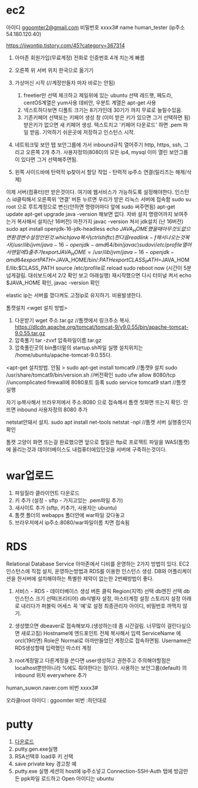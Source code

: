 # ec2
아이디 ggoomter2@gmail.com
비밀번호 xxxx3#
name human_tester
(ip주소 54.180.120.40)

https://jiwontip.tistory.com/45?category=367314
1. 아마존 회원가입(무료계정) 전화로 인증번호 4개 치는게 빠름
2. 오른쪽 위 서버 위치 한국으로 옮기기
3. 가상머신 시작	(//계정만들자 마자 바로는 안됨)
	1. freetier만 선택 체크하고 제일위에 있는 ubuntu 선택
		레드햇, 페도라, centOS계열은 yum사용
		데비안, 우분트 계열은 apt-get 사용
	2. 넥스트하다보면 디폴트 크기는 8기가인데 30기가 까지 무료로 늘릴수있음.
	3. 기존키페어 선택또는 키페어 생성 창
		(이미 받은 키가 있으면 그거 선택하면 됨)
		받은키가 없으면 새 키페어 생성. 텍스트치고 '키페어 다운로드' 하면 .pem 파일 받음.
		기억하기 쉬운곳에 저장하고 인스턴스 시작.

4. 네트워크및 보안 탭
보안그룹에 가서 inbound규칙 열어주기
http, https, ssh,  그리고 오른쪽 2개 추가. 사용자정의(8080)의 모든 ip4, mysql
이미 열린 보안그룹이 있다면 그거 선택해주면됨.
5. 왼쪽 사이드바에 탄력적 ip찾아서 할당
작업 - 탄력적 ip주소 연결(릴리즈는 해제/삭제)


이제 서버(컴퓨터)만 받은것이다. 여기에 웹서비스가 가능하도록 설정해야한다.
인스턴스 id클릭해서 오른쪽위 '연결' 버튼 누르면 우리가 받은 리눅스 서버에 접속함
sudo su root  으로 루트계정으로 변신(안하면 명령어마다 앞에 sudo 써주면됨)
apt-get update
apt-get upgrade
java -version 해보면 없다.
	자바 설치 명령어까지 보여주는거 복사해서 설치(난 16버전)
마찬가지 javac -version 쳐서 jdk설치  (난 16버전)
	sudo apt install openjdk-16-jdk-headless
echo $JAVA_HOME 했을때 아무것도 없으면 환경변수 설정안된것. which java
	복사(ctrl shift c) 한다음 readlink -f 해서 나오는것 복사
	(/usr/lib/jvm/java-16-openjdk-amd64/bin/javac)
sudo vi /etc/profile
	열어서 맨밑에 3줄 추가
	export JAVA_HOME=/usr/lib/jvm/java-16-openjdk-amd64
	export PATH=$JAVA_HOME/bin/:$PATH
	export CLASS_PATH=$JAVA_HOME/lib:$CLASS_PATH
source /etc/profile로 reload
sudo reboot now (시간이 5분넘게걸림. 대쉬보드에서 2/2 확인 보고 아래실행)
재시작했으면 다시 터미널 켜서 echo $JAVA_HOME 확인, javac -version 확인

elastic ip는 서버를 껐다켜도 고정ip로 유지하기. 비용발생한다.


톰캣설치
<wget 설치 방법>
1. 다운받기 wget 주소.tar.gz		//톰캣에서 링크주소 복사. https://dlcdn.apache.org/tomcat/tomcat-9/v9.0.55/bin/apache-tomcat-9.0.55.tar.gz
2. 압축풀기 tar -zvxf 압축파일이름.tar.gz
3. 압축풀린곳의 bin폴더밑의 startup.sh파일 실행
설치위치는 /home/ubuntu/apache-tomcat-9.0.55다.


<apt-get 설치방법. 안됨 >
	sudo apt-get install tomcat9			//톰캣9 설치
	sudo /usr/share/tomcat9/bin/version.sh  //버전확인
	sudo ufw allow 8080/tcp					//uncomplicated firewall에 8080포트 등록
	sudo service tomcat9 start				//톰캣 실행


자기 ip복사해서 브라우저에서 주소:8080 으로 접속해서 톰캣 첫화면 뜨는지 확인.
안뜨면 inbound 사용자정의 8080 추가

netstat안돼서 설치. sudo apt install net-tools
netstat -npl	//톰캣 서버 실행중인지 확인


톰캣 고양이 화면 뜨는걸 완료했으면 앞으로 할일은 ftp로 프로젝트 파일을 WAS(톰캣)에 올리는것과
데이터베이스도 내컴퓨터에있던것을 서버에 구축하는것이다.
# war업로드
1. 파일질라 클라이언트 다운로드
2. 키 추가 (설정 - sftp - 가지고있는 .pem파일 추가)
3. 새사이트 추가 (sftp, 키추가, 사용자는 ubuntu)
4. 톰캣 폴더의 webapps 폴더안에 war파일 갖다놓고
5. 브라우저에서 ip주소:8080/war파일이름  치면 접속됨

# RDS
Relational Database Service
아마존에서 디비를 운영하는 2가지 방법이 있다. EC2인스턴스에 직접 설치, 운영하는방법과  RDS를 이용한 인스턴스 생성.
DB와 어플리케이션을 한서버에 설치해야하는 특별한 제약이 없는한 2번째방법이 좋다.
1. 서비스 - RDS - 데이터베이스 생성 버튼 클릭
	Region(지역) 선택
	db엔진 선택
	db인스턴스 크기 선택(프리티어)
	db식별자 설정, 마스터계정 설정
	스토리지 설정
	아래로 내리다가 퍼블릭 어세스 꼭 '예'로 설정
	최종관리자 아이디, 비밀번호 까먹지 않기.
2. 생성했으면 dbeaver로 접속해보자.(생성하는데 좀 시간걸림. 너무많이 걸린다싶으면 새로고침)
Hostname에 엔드포인트 전체 복사해서 입력
ServiceName 에 orcl(19라면)
Role은 Normal로 아까만들었던 계정으로 접속하면됨.
Username은 RDS생성할때 입력했던 마스터 계정

3. root계정말고 다른계정을 쓴다면 user생성하고 권한주고
주의해야할점은 localhost뿐만아니라 %에도 줘야한다는 점이다.
사용하는 보안그룹(default) 의 inbound 위치 everywhere 추가

human_suwon.naver.com
비번 xxxx3#

오라클root 아이디 : ggoomter
비번 :하던대로

# putty
1. [다운로드](https://www.chiark.greenend.org.uk/~sgtatham/putty/latest.html)
2. putty.gen.exe실행
3. RSA선택후 load후 키 선택
4. save private key 경고창 예
5. putty.exe 실행
세션의 host에 ip주소넣고
Connection-SSH-Auth 탭에 방금만든 ppk파일 로드하고 Open
아이디는 ubuntu
